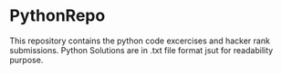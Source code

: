 # PythonRepo
This repository contains the python code excercises and hacker rank submissions.
Python Solutions are in .txt file format jsut for readability purpose.

